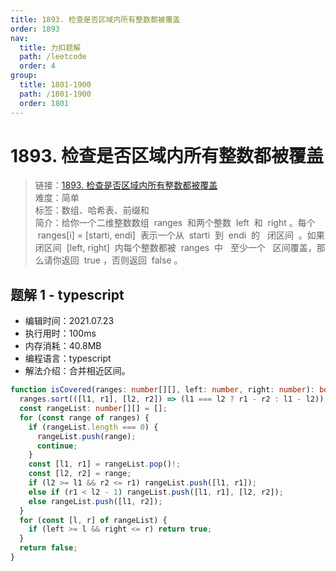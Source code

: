 ```yaml
---
title: 1893. 检查是否区域内所有整数都被覆盖
order: 1893
nav:
  title: 力扣题解
  path: /leetcode
  order: 4
group:
  title: 1801-1900
  path: /1801-1900
  order: 1801
---
```


# 1893. 检查是否区域内所有整数都被覆盖

> 链接：[1893. 检查是否区域内所有整数都被覆盖](https://leetcode-cn.com/problems/check-if-all-the-integers-in-a-range-are-covered/)  
> 难度：简单  
> 标签：数组、哈希表、前缀和  
> 简介：给你一个二维整数数组  ranges  和两个整数  left  和  right 。每个  ranges[i] = [starti, endi]  表示一个从  starti  到  endi  的   闭区间  。如果闭区间  [left, right]  内每个整数都被  ranges  中   至少一个   区间覆盖，那么请你返回  true ，否则返回  false 。

## 题解 1 - typescript

- 编辑时间：2021.07.23
- 执行用时：100ms
- 内存消耗：40.8MB
- 编程语言：typescript
- 解法介绍：合并相近区间。

```typescript
function isCovered(ranges: number[][], left: number, right: number): boolean {
  ranges.sort(([l1, r1], [l2, r2]) => (l1 === l2 ? r1 - r2 : l1 - l2));
  const rangeList: number[][] = [];
  for (const range of ranges) {
    if (rangeList.length === 0) {
      rangeList.push(range);
      continue;
    }
    const [l1, r1] = rangeList.pop()!;
    const [l2, r2] = range;
    if (l2 >= l1 && r2 <= r1) rangeList.push([l1, r1]);
    else if (r1 < l2 - 1) rangeList.push([l1, r1], [l2, r2]);
    else rangeList.push([l1, r2]);
  }
  for (const [l, r] of rangeList) {
    if (left >= l && right <= r) return true;
  }
  return false;
}
```
